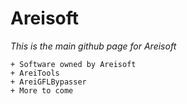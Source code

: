 # Areisoft

*This is the main github page for Areisoft*

```
+ Software owned by Areisoft
+ AreiTools
+ AreiGFLBypasser
+ More to come

